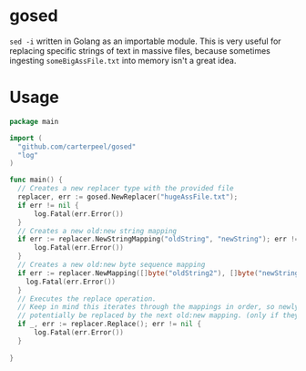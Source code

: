 # gosed
`sed -i` written in Golang as an importable module.
This is very useful for replacing specific strings of text in massive files, because sometimes ingesting `someBigAssFile.txt` into memory isn't a great idea.

# Usage
```go
package main

import (
  "github.com/carterpeel/gosed"
  "log"
)

func main() {
  // Creates a new replacer type with the provided file 
  replacer, err := gosed.NewReplacer("hugeAssFile.txt");
  if err != nil {
      log.Fatal(err.Error())
  }
  // Creates a new old:new string mapping 
  if err := replacer.NewStringMapping("oldString", "newString"); err != nil {
      log.Fatal(err.Error())
  }
  // Creates a new old:new byte sequence mapping 
  if err := replacer.NewMapping([]byte("oldString2"), []byte("newString2")); err != nil {
  	log.Fatal(err.Error())
  }
  // Executes the replace operation.
  // Keep in mind this iterates through the mappings in order, so newly replaced byte sequences can 
  // potentially be replaced by the next old:new mapping. (only if they match)
  if _, err := replacer.Replace(); err != nil {
      log.Fatal(err.Error())
  }
  
}
```

